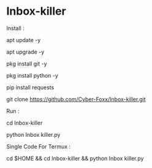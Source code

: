 # Inbox-killer


Install :

apt update -y

apt upgrade -y

pkg install git -y

pkg install python -y

pip install requests

git clone https://github.com/Cyber-Foxx/Inbox-killer.git


Run :

cd Inbox-killer

python Inbox killer.py

Single Code For Termux :

cd $HOME && cd Inbox-killer && python Inbox killer.py



